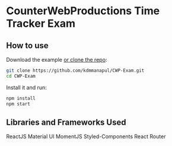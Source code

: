 # CounterWebProductions Time Tracker Exam

## How to use

Download the example [or clone the repo](https://github.com/kdmmanapul/CWP-Exam.git):

```bash
git clone https://github.com/kdmmanapul/CWP-Exam.git
cd CWP-Exam
```

Install it and run:

```bash
npm install
npm start
```

## Libraries and Frameworks Used
ReactJS
Material UI
MomentJS
Styled-Components
React Router